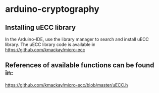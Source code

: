 # arduino-cryptography

## Installing uECC library
In the Arduino-IDE, use the library manager to search and install uECC library. The uECC library code is available in https://github.com/kmackay/micro-ecc

## References of available functions can be found in:
https://github.com/kmackay/micro-ecc/blob/master/uECC.h
